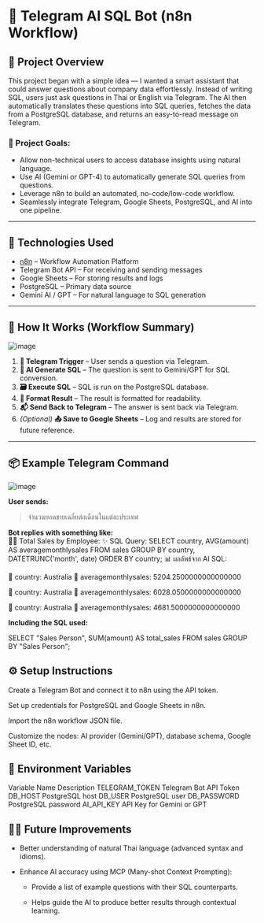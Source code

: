 # 🧠 Telegram AI SQL Bot (n8n Workflow)

## 🚀 Project Overview

This project began with a simple idea — I wanted a smart assistant that could answer questions about company data effortlessly. Instead of writing SQL, users just ask questions in Thai or English via Telegram. The AI then automatically translates these questions into SQL queries, fetches the data from a PostgreSQL database, and returns an easy-to-read message on Telegram.

### 🎯 Project Goals:
- Allow non-technical users to access database insights using natural language.
- Use AI (Gemini or GPT-4) to automatically generate SQL queries from questions.
- Leverage n8n to build an automated, no-code/low-code workflow.
- Seamlessly integrate Telegram, Google Sheets, PostgreSQL, and AI into one pipeline.

---

## 🔧 Technologies Used

- [n8n](https://n8n.io) – Workflow Automation Platform  
- Telegram Bot API – For receiving and sending messages  
- Google Sheets – For storing results and logs  
- PostgreSQL – Primary data source  
- Gemini AI / GPT – For natural language to SQL generation

---

## 🧩 How It Works (Workflow Summary)
![image](https://github.com/user-attachments/assets/444f9177-0755-495d-bfb2-082d29665489)


1. **📩 Telegram Trigger** – User sends a question via Telegram.
2. **🧠 AI Generate SQL** – The question is sent to Gemini/GPT for SQL conversion.
3. **🗃️ Execute SQL** – SQL is run on the PostgreSQL database.
4. **📝 Format Result** – The result is formatted for readability.
5. **📬 Send Back to Telegram** – The answer is sent back via Telegram.
6. *(Optional)* **📤 Save to Google Sheets** – Log and results are stored for future reference.

---

## 📦 Example Telegram Command
![image](https://github.com/user-attachments/assets/d9341fe7-52dc-489f-8ecb-c940f8362011)



**User sends:**  
> จำนวนยอดขายเฉลี่ยต่อเดือนในแต่ละประเทศ

**Bot replies with something like:**  
👩‍💼 Total Sales by Employee:
✨ SQL Query:
SELECT
  country,
  AVG(amount) AS averagemonthlysales
FROM
  sales
GROUP BY
  country,
  DATETRUNC('month', date)
ORDER BY
  country;
📊 ผลลัพธ์จาก AI SQL:

🔹 country: Australia
🔹 averagemonthlysales: 5204.2500000000000000

🔹 country: Australia
🔹 averagemonthlysales: 6028.0500000000000000

🔹 country: Australia
🔹 averagemonthlysales: 4681.5000000000000000

**Including the SQL used:**

SELECT "Sales Person", SUM(amount) AS total_sales
FROM sales
GROUP BY "Sales Person"; 
 
## ⚙️ Setup Instructions
Create a Telegram Bot and connect it to n8n using the API token.

Set up credentials for PostgreSQL and Google Sheets in n8n.

Import the n8n workflow JSON file.

Customize the nodes: AI provider (Gemini/GPT), database schema, Google Sheet ID, etc.

## 🔐 Environment Variables
Variable Name	Description
TELEGRAM_TOKEN	Telegram Bot API Token
DB_HOST	PostgreSQL host
DB_USER	PostgreSQL user
DB_PASSWORD	PostgreSQL password
AI_API_KEY	API Key for Gemini or GPT

## 🙋‍♀️ Future Improvements
- Better understanding of natural Thai language (advanced syntax and idioms).

- Enhance AI accuracy using MCP (Many-shot Context Prompting):

  - Provide a list of example questions with their SQL counterparts.

  - Helps guide the AI to produce better results through contextual learning.
